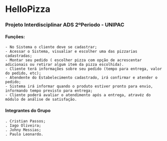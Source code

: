 # HelloPizza

### Projeto Interdisciplinar ADS 2ºPeriodo - UNIPAC
#### Funções:
    - No Sistema o cliente deve se cadastrar;
    - Acessar o Sistema, visualiar e escolher uma das pizzarias cadastradas;
    - Montar seu pedido ( escolher pizza com opção de acrescentar adicionais ou retirar algum item da pizza escolhida).
    - Cliente terá informações sobre seu pedido (tempo para entrega, valor do pedido, etc);
    - Atendente do Estabelecimento cadastrado, irá confirmar e atender o pedido;
    - Sistema irá informar quando o produto estiver pronto para envio, informando tempo previsto para entrega;
    - Cliente poderá avaliar o atendimento após a entrega, atravéz do módulo de análise de satisfação.
    

#### Integrantes do Grupo

    . Cristian Passos;
    . Iago Oliveira;
    . Johny Messias;
    . Paulo Leonardo.
